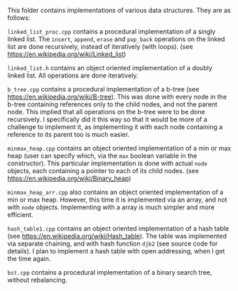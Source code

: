 This folder contains implementations of various data structures. They are as follows:

`linked_list_proc.cpp` contains a procedural implementation of a singly linked list. The `insert`, `append`, `erase` and `pop_back` operations on the linked list are done recursively, instead of iteratively (with loops). (see https://en.wikipedia.org/wiki/Linked_list)

`linked_list.h` contains an object oriented implementation of a doubly linked list. All operations are done iteratively.

`b_tree.cpp` contains a procedural implementation of a b-tree (see https://en.wikipedia.org/wiki/B-tree). This was done with every node in the b-tree containing references only to the child nodes, and not the parent node. This implied that all operations on the b-tree were to be done recursively. I specifically did it this way so that it would be more of a challenge to implement it, as implementing it with each node containing a reference to its parent too is much easier.

`minmax_heap.cpp` contains an object oriented implementation of a min or max heap (user can specify which, via the `max` boolean variable in the constructor). This particular implementation is done with actual `node` objects, each containing a pointer to each of its child nodes. (see https://en.wikipedia.org/wiki/Binary_heap)

`minmax_heap_arr.cpp` also contains an object oriented implementation of a min or max heap. However, this time it is implemented via an array, and not with `node` objects. Implementing with a array is much simpler and more efficient.

`hash_table1.cpp` contains an object oriented implementation of a hash table (see https://en.wikipedia.org/wiki/Hash_table). The table was implemented via separate chaining, and with hash function `djb2` (see source code for details). I plan to implement a hash table with open addressing, when I get the time again. 

`bst.cpp` contains a procedural implementation of a binary search tree, without rebalancing.

